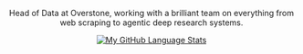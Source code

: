 
<div align="center">

  Head of Data at Overstone, working with a brilliant team on everything from web scraping to agentic deep research systems. 
  
  [![My GitHub Language Stats](https://github-readme-stats.vercel.app/api/top-langs/?username=chriswmann&langs_count=5&theme=tokyonight&hide=javascript,html,postscript,jupyter%20notebook,fortran,vue)]()
  
</div>

<!-- [![My GitHub Stats](https://github-readme-stats.vercel.app/api/?username=chriswmann&count_private=true&theme=tokyonight&showicons=true)]()

<!--
**chriswmann/chriswmann** is a ✨ _special_ ✨ repository because its `README.md` (this file) appears on your GitHub profile.

Here are some ideas to get you started:

- 🔭 I’m currently working on ...
- 🌱 I’m currently learning ...
- 👯 I’m looking to collaborate on ...
- 🤔 I’m looking for help with ...
- 💬 Ask me about ...
- 📫 How to reach me: ...
- 😄 Pronouns: ...
- ⚡ Fun fact: ...
-->
  
